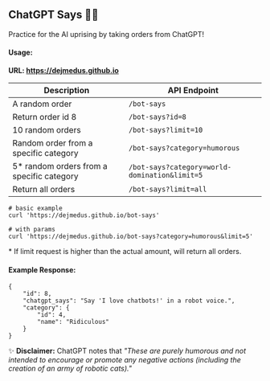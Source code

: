 ## ChatGPT Says 🤖👀

Practice for the AI uprising by taking orders from ChatGPT!

#### Usage:

**URL: https://dejmedus.github.io**

| Description                               | API Endpoint                                  |
| ----------------------------------------- | --------------------------------------------- |
| A random order                            | `/bot-says`                                   |
| Return order id 8                         | `/bot-says?id=8`                              |
| 10 random orders                          | `/bot-says?limit=10`                          |
| Random order from a specific category     | `/bot-says?category=humorous`                 |
| 5* random orders from a specific category | `/bot-says?category=world-domination&limit=5` |
| Return all orders                         | `/bot-says?limit=all`                         |

```shell
# basic example
curl 'https://dejmedus.github.io/bot-says'

# with params
curl 'https://dejmedus.github.io/bot-says?category=humorous&limit=5'
```

\* If limit request is higher than the actual amount, will return all orders.

#### Example Response:

```
{
    "id": 8,
    "chatgpt_says": "Say 'I love chatbots!' in a robot voice.",
    "category": {
        "id": 4,
        "name": "Ridiculous"
    }
}
```

✨ **Disclaimer:** ChatGPT notes that *"These are purely humorous and not intended to encourage or promote any negative actions (including the creation of an army of robotic cats)."*